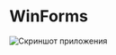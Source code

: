 # WinForms
![Скриншот приложения](https://github.com/{daniilklementiev}/{WinForms}/raw/{master}//image.png)

